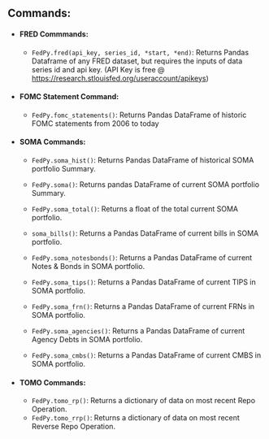 ## Commands:

 - #### FRED Commmands:
    - `FedPy.fred(api_key, series_id, *start, *end)`: Returns Pandas Dataframe
                                                   of any FRED dataset, but requires
                                                   the inputs of data series id and api key.
                                                   (API Key is free @ https://research.stlouisfed.org/useraccount/apikeys)

 - #### FOMC Statement Command:
    - `FedPy.fomc_statements()`: Returns Pandas DataFrame of historic
                              FOMC statements from 2006 to today
                              
 - #### SOMA Commands:
    - `FedPy.soma_hist()`: Returns Pandas DataFrame of
                  historical SOMA portfolio Summary.
                  
    - `FedPy.soma()`: Returns pandas DataFrame of
            current SOMA portfolio Summary.
            
    - `FedPy.soma_total()`: Returns a float of the total
                   current SOMA portfolio.
                   
    - `soma_bills()`: Returns a Pandas DataFrame of
                   current bills in SOMA portfolio.
                   
    - `FedPy.soma_notesbonds()`: Returns a Pandas DataFrame of
                        current Notes & Bonds in SOMA portfolio.
                        
    - `FedPy.soma_tips()`: Returns a Pandas DataFrame of 
                  current TIPS in SOMA portfolio.
                  
    - `FedPy.soma_frn()`: Returns a Pandas DataFrame of
                  current FRNs in SOMA portfolio.
                  
    - `FedPy.soma_agencies()`: Returns a Pandas DataFrame of
                      current Agency Debts in SOMA portfolio.
                      
    - `FedPy.soma_cmbs()`: Returns a Pandas DataFrame of
                  current CMBS in SOMA portfolio.

 - #### TOMO Commands:
    - `FedPy.tomo_rp()`: Returns a dictionary of data on
                   most recent Repo Operation.
    -  `FedPy.tomo_rrp()`: Returns a dictionary of data on
                   most recent Reverse Repo Operation.
